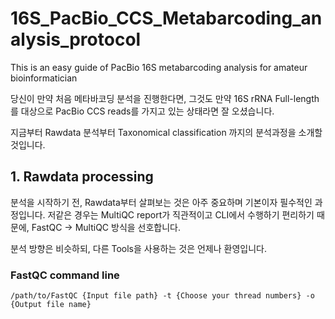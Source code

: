 # 16S_PacBio_CCS_Metabarcoding_analysis_protocol
This is an easy guide of PacBio 16S metabarcoding analysis for amateur bioinformatician

당신이 만약 처음 메타바코딩 분석을 진행한다면, 그것도 만약 16S rRNA Full-length를 대상으로 PacBio CCS reads를 가지고 있는 상태라면 잘 오셨습니다.

지금부터 Rawdata 분석부터 Taxonomical classification 까지의 분석과정을 소개할 것입니다.

## 1. Rawdata processing
분석을 시작하기 전, Rawdata부터 살펴보는 것은 아주 중요하며 기본이자 필수적인 과정입니다.
저같은 경우는 MultiQC report가 직관적이고 CLI에서 수행하기 편리하기 때문에, FastQC -> MultiQC 방식을 선호합니다.

분석 방향은 비슷하되, 다른 Tools을 사용하는 것은 언제나 환영입니다.

### FastQC command line
```Linux command
/path/to/FastQC {Input file path} -t {Choose your thread numbers} -o {Output file name}
```
